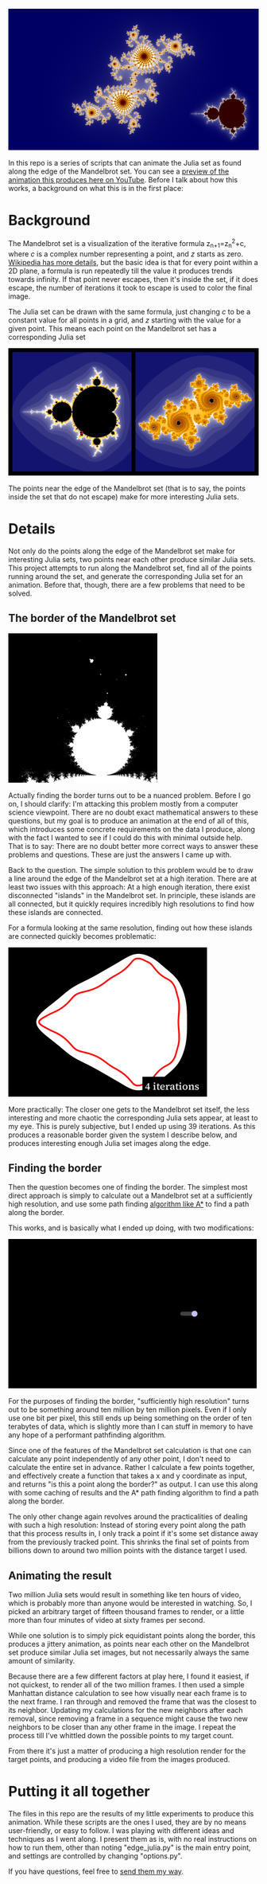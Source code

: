 ![Sample Frame](images/sample_frame.png)

In this repo is a series of scripts that can animate the Julia set as found along the edge of the Mandelbrot set.  You can see a [preview of the animation this produces here on YouTube](https://youtu.be/MN7ddsgY-jk).  Before I talk about how this works, a background on what this is in the first place:

# Background

The Mandelbrot set is a visualization of the iterative formula z<sub>n+1</sub>=z<sub>n</sub><sup>2</sup>+c, where _c_ is a complex number representing a point, and _z_ starts as zero.  [Wikipedia has more details](https://en.wikipedia.org/wiki/Mandelbrot_set), but the basic idea is that for every point within a 2D plane, a formula is run repeatedly till the value it produces trends towards infinity.  If that point never escapes, then it's inside the set, if it does escape, the number of iterations it took to escape is used to color the final image.

The Julia set can be drawn with the same formula, just changing _c_ to be a constant value for all points in a grid, and _z_ starting with the value for a given point.  This means each point on the Mandelbrot set has a corresponding Julia set

![Comparing Mandelbrot to Julia](images/mand_julia.png)

The points near the edge of the Mandelbrot set (that is to say, the points inside the set that do not escape) make for more interesting Julia sets.

# Details

Not only do the points along the edge of the Mandelbrot set make for interesting Julia sets, two points near each other produce similar Julia sets.  This project attempts to run along the Mandelbrot set, find all of the points running around the set, and generate the corresponding Julia set for an animation.  Before that, though, there are a few problems that need to be solved.

## The border of the Mandelbrot set

![Zoom in of a Mandelbrot Set](images/mandelbrot_detail.png)

Actually finding the border turns out to be a nuanced problem.  Before I go on, I should clarify:  I'm attacking this problem mostly from a computer science viewpoint.  There are no doubt exact mathematical answers to these questions, but my goal is to produce an animation at the end of all of this, which introduces some concrete requirements on the data I produce, along with the fact I wanted to see if I could do this with minimal outside help.  That is to say:  There are no doubt better more correct ways to answer these problems and questions.  These are just the answers I came up with.

Back to the question.  The simple solution to this problem would be to draw a line around the edge of the Mandelbrot set at a high iteration.  There are at least two issues with this approach:  At a high enough iteration, there exist disconnected "islands" in the Mandelbrot set.  In principle, these islands are all connected, but it quickly requires incredibly high resolutions to find how these islands are connected.  

For a formula looking at the same resolution, finding out how these islands are connected quickly becomes problematic:

![Border at different iterations](images/border_animated.gif)

More practically:  The closer one gets to the Mandelbrot set itself, the less interesting and more chaotic the corresponding Julia sets appear, at least to my eye.  This is purely subjective, but I ended up using 39 iterations.  As this produces a reasonable border given the system I describe below, and produces interesting enough Julia set images along the edge.

## Finding the border

Then the question becomes one of finding the border.  The simplest most direct approach is simply to calculate out a Mandelbrot set at a sufficiently high resolution, and use some path finding [algorithm like A*](https://en.wikipedia.org/wiki/A*_search_algorithm) to find a path along the border.

This works, and is basically what I ended up doing, with two modifications:

![A* Search](images/a_star.gif)

For the purposes of finding the border, "sufficiently high resolution" turns out to be something around ten million by ten million pixels.  Even if I only use one bit per pixel, this still ends up being something on the order of ten terabytes of data, which is slightly more than I can stuff in memory to have any hope of a performant pathfinding algorithm.

Since one of the features of the Mandelbrot set calculation is that one can calculate any point independently of any other point, I don't need to calculate the entire set in advance.  Rather I calculate a few points together, and effectively create a function that takes a x and y coordinate as input, and returns "is this a point along the border?" as output.  I can use this along with some caching of results and the A* path finding algorithm to find a path along the border.

The only other change again revolves around the practicalities of dealing with such a high resolution:  Instead of storing every point along the path that this process results in, I only track a point if it's some set distance away from the previously tracked point.  This shrinks the final set of points from billions down to around two million points with the distance target I used.

## Animating the result

Two million Julia sets would result in something like ten hours of video, which is probably more than anyone would be interested in watching.  So, I picked an arbitrary target of fifteen thousand frames to render, or a little more than four minutes of video at sixty frames per second.

While one solution is to simply pick equidistant points along the border, this produces a jittery animation, as points near each other on the Mandelbrot set produce similar Julia set images, but not necessarily always the same amount of similarity.  

Because there are a few different factors at play here, I found it easiest, if not quickest, to render all of the two million frames.  I then used a simple Manhattan distance calculation to see how visually near each frame is to the next frame.  I ran through and removed the frame that was the closest to its neighbor.  Updating my calculations for the new neighbors after each removal, since removing a frame in a sequence might cause the two new neighbors to be closer than any other frame in the image.  I repeat the process till I've whittled down the possible points to my target count.

From there it's just a matter of producing a high resolution render for the target points, and producing a video file from the images produced.

# Putting it all together

The files in this repo are the results of my little experiments to produce this animation.  While these scripts are the ones I used, they are by no means user-friendly, or easy to follow.  I was playing with different ideas and techniques as I went along.  I present them as is, with no real instructions on how to run them, other than noting "edge_julia.py" is the main entry point, and settings are controlled by changing "options.py".

If you have questions, feel free to [send them my way](mailto:scott.seligman@gmail.com).
